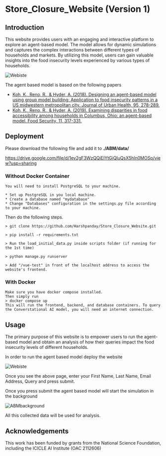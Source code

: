 # Store_Closure_Website (Version 1)
## Introduction

This website provides users with an engaging and interactive platform to explore an agent-based model. The model allows for dynamic simulations and captures the complex interactions between different types of households and markets. By utilizing this model, users can gain valuable insights into the food insecurity levels experienced by various types of households. 

![Webiste](Webiste.png)

The agent based model is based on the following papers

 - [Koh, K., Reno, R., & Hyder, A. (2018). Designing an agent-based model using group model building: Application to food insecurity patterns in a US midwestern metropolitan city. Journal of Urban Health, 95, 278-289.](https://link.springer.com/article/10.1007/s11524-018-0230-1)
 - [Koh, K., Reno, R., & Hyder, A. (2019). Examining disparities in food accessibility among households in Columbus, Ohio: an agent-based model. Food Security, 11, 317-331.](https://link.springer.com/article/10.1007/s12571-019-00900-7)


## Deployment

Please download the following file and add it to **./ABM/data/** 

https://drive.google.com/file/d/1ev2gF3WzQQiEIYtGiQIuQsX5hln0MOSp/view?usp=sharing 

### Without Docker Container

```
You will need to install PostgreSQL to your machine.

* Set up PostgreSQL in you local machine.
* Create a database named "mydatabase"
* Change "Databases" configuration in the settings.py file according to your machine.
```

Then do the following steps.
```
> git clone https://github.com/Harshpanday/Store_Closure_Website.git

> pip install -r requirements.txt

> Run the load_initial_data.py inside scripts folder (if running for the 1st time)

> python manage.py runserver

> Add "/vue-test" in front of the localhost address to access the website's frontend.
```
### With Docker

```
Make sure you have docker compose installed.
Then simply run
> docker compose up
This will run the frontend, backend, and database containers. To query the Converstational AI model, you will need an internet connection.

```


## Usage
The primary purpose of this website is to empower users to run the agent-based model and obtain an  analysis of how their queries impact the food insecurity levels of different households.

In order to run the agent based model deploy the website 

![Webiste](Webiste.png)

Once you see the above page, enter your First Name, Last Name, Email Address, Query and press submit.

Once you press submit the agent based model will start the simulation in the background 

![ABMbackground](ABMbackground.jpg)

All this collected data will be used for analysis.


## Acknowledgements
This work has been funded by grants from the National Science Foundation, including the ICICLE AI Institute (OAC 2112606)
